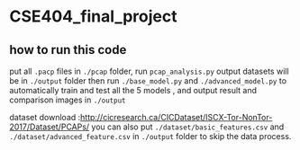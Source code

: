 # CSE404_final_project

## how to run this code
put all `.pacp` files in `./pcap` folder, run `pcap_analysis.py` output datasets will be in `./output` folder
then run `./base_model.py` and `./advanced_model.py` to automatically train and test all the 5 models , and output result and comparison images in `./output`

dataset download :http://cicresearch.ca/CICDataset/ISCX-Tor-NonTor-2017/Dataset/PCAPs/
you can also put `./dataset/basic_features.csv` and `./dataset/advanced_feature.csv` in `./output` folder to skip the data process.